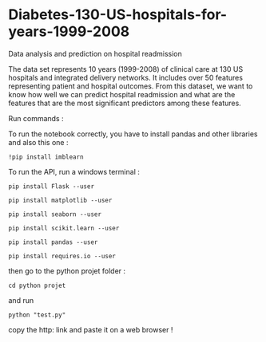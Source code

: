 # Diabetes-130-US-hospitals-for-years-1999-2008
Data analysis and prediction on hospital readmission

The data set represents 10 years (1999-2008) of clinical care at 130 US hospitals and integrated delivery networks. It includes over 50 features representing patient and hospital outcomes. From this dataset, we want to know how well we can predict hospital readmission and what are the features that are the most significant predictors among these features.


Run commands :

To run the notebook correctly, you have to install pandas and other libraries and also this one :

```!pip install imblearn```

To run the API, run a windows terminal :

```pip install Flask --user```

```pip install matplotlib --user```

```pip install seaborn --user```

```pip install scikit.learn --user```

```pip install pandas --user```

```pip install requires.io --user```

then go to the python projet folder :

```cd python projet```

and run 

```python "test.py"```

copy the http: link and paste it on a web browser ! 
